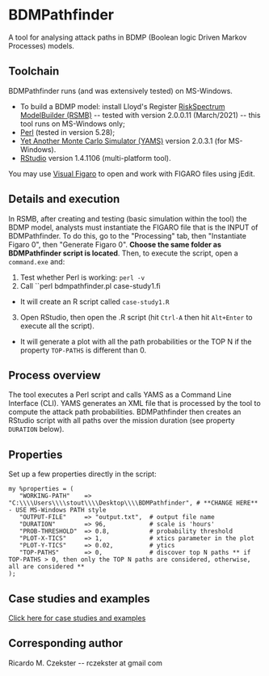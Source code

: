 # BDMPathfinder
A tool for analysing attack paths in BDMP (Boolean logic Driven Markov Processes) models.

## Toolchain
BDMPathfinder runs (and was extensively tested) on MS-Windows.

- To build a BDMP model: install Lloyd's Register [RiskSpectrum ModelBuilder (RSMB)](https://www.lr.org/en-gb/riskspectrum/technical-information/modelbuilder/) -- tested with version 2.0.0.11 (March/2021) -- this tool runs on MS-Windows only;
- [Perl](https://www.perl.org/get.html) (tested in version 5.28);
- [Yet Another Monte Carlo Simulator (YAMS)](https://sourceforge.net/projects/visualfigaro/files/YAMS/) version 2.0.3.1 (for MS-Windows).
- [RStudio](https://www.rstudio.com/products/rstudio/download/) version 1.4.1106 (multi-platform tool).

You may use [Visual Figaro](https://sourceforge.net/projects/visualfigaro/) to open and work with FIGARO files using jEdit.

## Details and execution
In RSMB, after creating and testing (basic simulation within the tool) the BDMP model, analysts must instantiate the FIGARO file that is the INPUT of BDMPathfinder.
To do this, go to the "Processing" tab, then "Instantiate Figaro 0", then "Generate Figaro 0".
**Choose the same folder as BDMPathfinder script is located**.
Then, to execute the script, open a ``command.exe`` and:
1. Test whether Perl is working: ``perl -v``
2. Call ``perl bdmpathfinder.pl case-study1.fi
- It will create an R script called ``case-study1.R``
3. Open RStudio, then open the .R script (hit ``Ctrl-A`` then hit ``Alt+Enter`` to execute all the script).
- It will generate a plot with all the path probabilities or the TOP N if the property `TOP-PATHS` is different than 0.

## Process overview
The tool executes a Perl script and calls YAMS as a Command Line Interface (CLI).
YAMS generates an XML file that is processed by the tool to compute the attack path probabilities.
BDMPathfinder then creates an RStudio script with all paths over the mission duration (see property `DURATION` below).

## Properties
Set up a few properties directly in the script:
```# Properties for the script, this is self-explanatory
my %properties = (
   "WORKING-PATH"    => "C:\\\\Users\\\\stout\\\\Desktop\\\\BDMPathfinder", # **CHANGE HERE** - USE MS-Windows PATH style
   "OUTPUT-FILE"     => "output.txt",  # output file name
   "DURATION"        => 96,            # scale is 'hours'
   "PROB-THRESHOLD"  => 0.8,           # probability threshold
   "PLOT-X-TICS"     => 1,             # xtics parameter in the plot
   "PLOT-Y-TICS"     => 0.02,          # ytics
   "TOP-PATHS"       => 0,             # discover top N paths ** if TOP-PATHS > 0, then only the TOP N paths are considered, otherwise, all are considered **
);
```

## Case studies and examples
[Click here for case studies and examples](case-studies.md)

## Corresponding author
Ricardo M. Czekster -- rczekster at gmail com


